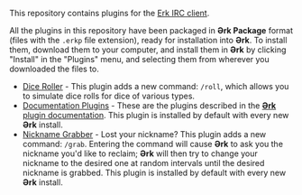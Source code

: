
This repository contains plugins for the [Erk IRC client](https://github.com/nutjob-laboratories/erk).

All the plugins in this repository have been packaged in **Ərk Package** format (files with the `.erkp` file extension), ready for installation into **Ərk**. To install them, download them to your computer, and install them in **Ərk** by clicking "Install" in the "Plugins" menu, and selecting them from wherever you downloaded the files to.

 - [Dice Roller](https://github.com/nutjob-laboratories/erk-plugins/raw/master/DiceRoller.erkp) - This plugin adds a new command: `/roll`, which allows you to simulate dice rolls for dice of various types.
 - [Documentation Plugins](https://github.com/nutjob-laboratories/erk-plugins/raw/master/DocumentationExamples.erkp) -  These are the plugins described in the [**Ərk** plugin documentation](https://github.com/nutjob-laboratories/erk/blob/master/documentation/Erk_Plugin_Guide.pdf). This plugin is installed by default with every new **Ərk** install.
 - [Nickname Grabber](https://github.com/nutjob-laboratories/erk-plugins/raw/master/NickGrabber.erkp) - Lost your nickname? This plugin adds a new command: `/grab`. Entering the command will cause **Ərk** to ask you the nickname you'd like to reclaim; **Ərk** will then try to change your nickname to the desired one at random intervals until the desired nickname is grabbed. This plugin is installed by default with every new **Ərk** install.
